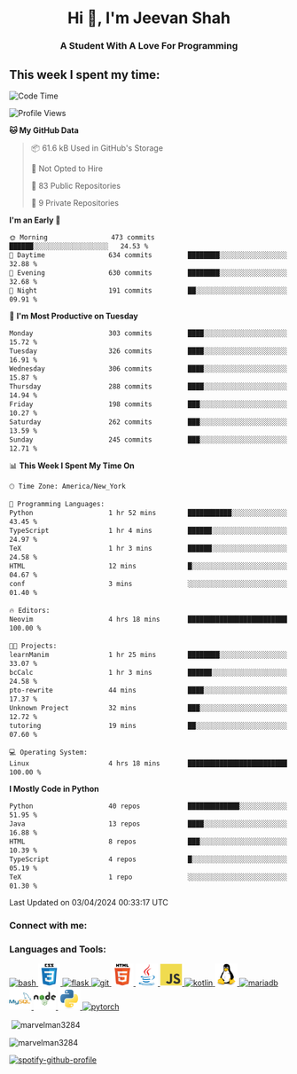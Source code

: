 <h1 align="center">Hi 👋, I'm Jeevan Shah</h1>
<h3 align="center">A Student With A Love For Programming</h3>

## This week I spent my time:

<!--START_SECTION:waka-->
![Code Time](http://img.shields.io/badge/Code%20Time-491%20hrs%2012%20mins-blue)

![Profile Views](http://img.shields.io/badge/Profile%20Views-0-blue)

**🐱 My GitHub Data** 

> 📦 61.6 kB Used in GitHub's Storage 
 > 
> 🚫 Not Opted to Hire
 > 
> 📜 83 Public Repositories 
 > 
> 🔑 9 Private Repositories 
 > 
**I'm an Early 🐤** 

```text
🌞 Morning                473 commits         ██████░░░░░░░░░░░░░░░░░░░   24.53 % 
🌆 Daytime                634 commits         ████████░░░░░░░░░░░░░░░░░   32.88 % 
🌃 Evening                630 commits         ████████░░░░░░░░░░░░░░░░░   32.68 % 
🌙 Night                  191 commits         ██░░░░░░░░░░░░░░░░░░░░░░░   09.91 % 
```
📅 **I'm Most Productive on Tuesday** 

```text
Monday                   303 commits         ████░░░░░░░░░░░░░░░░░░░░░   15.72 % 
Tuesday                  326 commits         ████░░░░░░░░░░░░░░░░░░░░░   16.91 % 
Wednesday                306 commits         ████░░░░░░░░░░░░░░░░░░░░░   15.87 % 
Thursday                 288 commits         ████░░░░░░░░░░░░░░░░░░░░░   14.94 % 
Friday                   198 commits         ███░░░░░░░░░░░░░░░░░░░░░░   10.27 % 
Saturday                 262 commits         ███░░░░░░░░░░░░░░░░░░░░░░   13.59 % 
Sunday                   245 commits         ███░░░░░░░░░░░░░░░░░░░░░░   12.71 % 
```


📊 **This Week I Spent My Time On** 

```text
🕑︎ Time Zone: America/New_York

💬 Programming Languages: 
Python                   1 hr 52 mins        ███████████░░░░░░░░░░░░░░   43.45 % 
TypeScript               1 hr 4 mins         ██████░░░░░░░░░░░░░░░░░░░   24.97 % 
TeX                      1 hr 3 mins         ██████░░░░░░░░░░░░░░░░░░░   24.58 % 
HTML                     12 mins             █░░░░░░░░░░░░░░░░░░░░░░░░   04.67 % 
conf                     3 mins              ░░░░░░░░░░░░░░░░░░░░░░░░░   01.40 % 

🔥 Editors: 
Neovim                   4 hrs 18 mins       █████████████████████████   100.00 % 

🐱‍💻 Projects: 
learnManim               1 hr 25 mins        ████████░░░░░░░░░░░░░░░░░   33.07 % 
bcCalc                   1 hr 3 mins         ██████░░░░░░░░░░░░░░░░░░░   24.58 % 
pto-rewrite              44 mins             ████░░░░░░░░░░░░░░░░░░░░░   17.37 % 
Unknown Project          32 mins             ███░░░░░░░░░░░░░░░░░░░░░░   12.72 % 
tutoring                 19 mins             ██░░░░░░░░░░░░░░░░░░░░░░░   07.60 % 

💻 Operating System: 
Linux                    4 hrs 18 mins       █████████████████████████   100.00 % 
```

**I Mostly Code in Python** 

```text
Python                   40 repos            █████████████░░░░░░░░░░░░   51.95 % 
Java                     13 repos            ████░░░░░░░░░░░░░░░░░░░░░   16.88 % 
HTML                     8 repos             ███░░░░░░░░░░░░░░░░░░░░░░   10.39 % 
TypeScript               4 repos             █░░░░░░░░░░░░░░░░░░░░░░░░   05.19 % 
TeX                      1 repo              ░░░░░░░░░░░░░░░░░░░░░░░░░   01.30 % 
```




 Last Updated on 03/04/2024 00:33:17 UTC
<!--END_SECTION:waka-->

<h3 align="left">Connect with me:</h3>
<p align="left">

</p>

<h3 align="left">Languages and Tools:</h3>
<p align="left"> <a href="https://www.gnu.org/software/bash/" target="_blank"> <img src="https://www.vectorlogo.zone/logos/gnu_bash/gnu_bash-icon.svg" alt="bash" width="40" height="40"/> </a> <a href="https://www.w3schools.com/css/" target="_blank"> <img src="https://raw.githubusercontent.com/devicons/devicon/master/icons/css3/css3-original-wordmark.svg" alt="css3" width="40" height="40"/> </a> <a href="https://flask.palletsprojects.com/" target="_blank"> <img src="https://www.vectorlogo.zone/logos/pocoo_flask/pocoo_flask-icon.svg" alt="flask" width="40" height="40"/> </a> <a href="https://git-scm.com/" target="_blank"> <img src="https://www.vectorlogo.zone/logos/git-scm/git-scm-icon.svg" alt="git" width="40" height="40"/> </a> <a href="https://www.w3.org/html/" target="_blank"> <img src="https://raw.githubusercontent.com/devicons/devicon/master/icons/html5/html5-original-wordmark.svg" alt="html5" width="40" height="40"/> </a> <a href="https://www.java.com" target="_blank"> <img src="https://raw.githubusercontent.com/devicons/devicon/master/icons/java/java-original.svg" alt="java" width="40" height="40"/> </a> <a href="https://developer.mozilla.org/en-US/docs/Web/JavaScript" target="_blank"> <img src="https://raw.githubusercontent.com/devicons/devicon/master/icons/javascript/javascript-original.svg" alt="javascript" width="40" height="40"/> </a> <a href="https://kotlinlang.org" target="_blank"> <img src="https://www.vectorlogo.zone/logos/kotlinlang/kotlinlang-icon.svg" alt="kotlin" width="40" height="40"/> </a> <a href="https://www.linux.org/" target="_blank"> <img src="https://raw.githubusercontent.com/devicons/devicon/master/icons/linux/linux-original.svg" alt="linux" width="40" height="40"/> </a> <a href="https://mariadb.org/" target="_blank"> <img src="https://www.vectorlogo.zone/logos/mariadb/mariadb-icon.svg" alt="mariadb" width="40" height="40"/> </a> <a href="https://www.mysql.com/" target="_blank"> <img src="https://raw.githubusercontent.com/devicons/devicon/master/icons/mysql/mysql-original-wordmark.svg" alt="mysql" width="40" height="40"/> </a> <a href="https://nodejs.org" target="_blank"> <img src="https://raw.githubusercontent.com/devicons/devicon/master/icons/nodejs/nodejs-original-wordmark.svg" alt="nodejs" width="40" height="40"/> </a> <a href="https://www.python.org" target="_blank"> <img src="https://raw.githubusercontent.com/devicons/devicon/master/icons/python/python-original.svg" alt="python" width="40" height="40"/> </a> <a href="https://pytorch.org/" target="_blank"> <img src="https://www.vectorlogo.zone/logos/pytorch/pytorch-icon.svg" alt="pytorch" width="40" height="40"/> </a> </p>


<p>&nbsp;<img align="center" src="https://github-readme-stats.vercel.app/api?username=marvelman3284&show_icons=true&locale=en&theme=blue-green" alt="marvelman3284" /></p>

<p><img align="center" src="https://github-readme-streak-stats.herokuapp.com/?user=marvelman3284&theme=blue-green" alt="marvelman3284" /></p>


[![spotify-github-profile](https://spotify-github-profile.vercel.app/api/view?uid=lp0lvf5zzesrwq2hdzmfnkjsq&cover_image=true&theme=default)](https://github.com/kittinan/spotify-github-profile)
